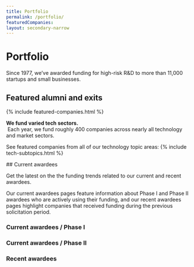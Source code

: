 ```yaml
---
title: Portfolio
permalink: /portfolio/
featuredCompanies:
layout: secondary-narrow
---
```


# Portfolio
<p class="usa-font-lead">Since 1977, we’ve awarded funding for high-risk R&D to more than 11,000 startups and small businesses.
</p>

## Featured alumni and exits
{% include featured-companies.html %}

<p class="usa-font-lead"><b>We fund varied tech sectors.</b><br>  Each year, we fund roughly 400 companies across nearly all technology and market sectors. 

See featured companies from all of our technology topic areas:
{% include tech-subtopics.html %}
<section markdown="1">
## Current awardees
<p class="usa-font-lead">Get the latest on the the funding trends related to our current and recent awardees.  

Our current awardees pages feature information about Phase I and Phase II awardees who are actively using their funding, and our recent awardees pages highlight companies that received funding during the previous solicitation period.
</p>

### Current awardees / Phase I
<p Up to $225,000 for 6-12 months of R&D </p>

### Current awardees / Phase II
<p Up to an additional $750,000 over two years for continued research. Some Phase II companies may also have received Phase IIB funding — up to $500,000 to speed up commercialization. </p>

### Recent awardees
<p Our recent awardees received funding during the last solicitation period (December 2016).</p>
</section>
